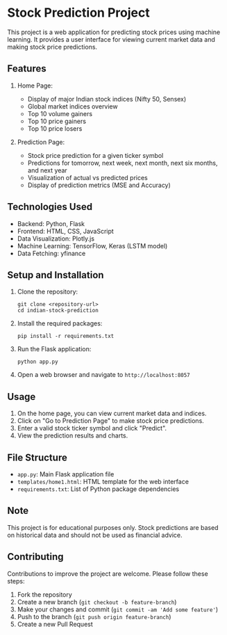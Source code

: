 
# Stock Prediction Project

This project is a web application for predicting stock prices using machine learning. It provides a user interface for viewing current market data and making stock price predictions.

## Features

1. Home Page:
   - Display of major Indian stock indices (Nifty 50, Sensex)
   - Global market indices overview
   - Top 10 volume gainers
   - Top 10 price gainers
   - Top 10 price losers

2. Prediction Page:
   - Stock price prediction for a given ticker symbol
   - Predictions for tomorrow, next week, next month, next six months, and next year
   - Visualization of actual vs predicted prices
   - Display of prediction metrics (MSE and Accuracy)

## Technologies Used

- Backend: Python, Flask
- Frontend: HTML, CSS, JavaScript
- Data Visualization: Plotly.js
- Machine Learning: TensorFlow, Keras (LSTM model)
- Data Fetching: yfinance

## Setup and Installation

1. Clone the repository:
   ```
   git clone <repository-url>
   cd indian-stock-prediction
   ```

2. Install the required packages:
   ```
   pip install -r requirements.txt
   ```

3. Run the Flask application:
   ```
   python app.py
   ```

4. Open a web browser and navigate to `http://localhost:8057`

## Usage

1. On the home page, you can view current market data and indices.
2. Click on "Go to Prediction Page" to make stock price predictions.
3. Enter a valid stock ticker symbol and click "Predict".
4. View the prediction results and charts.

## File Structure

- `app.py`: Main Flask application file
- `templates/home1.html`: HTML template for the web interface
- `requirements.txt`: List of Python package dependencies

## Note

This project is for educational purposes only. Stock predictions are based on historical data and should not be used as financial advice.

## Contributing

Contributions to improve the project are welcome. Please follow these steps:

1. Fork the repository
2. Create a new branch (`git checkout -b feature-branch`)
3. Make your changes and commit (`git commit -am 'Add some feature'`)
4. Push to the branch (`git push origin feature-branch`)
5. Create a new Pull Request




